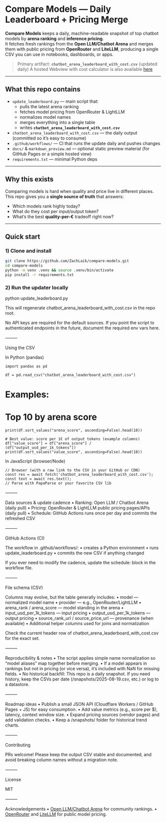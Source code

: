 # Compare Models — Daily Leaderboard + Pricing Merge

**Compare Models** keeps a daily, machine-readable snapshot of top chatbot models by **arena ranking** and **inference pricing**.  
It fetches fresh rankings from the **Open LLM/Chatbot Arena** and merges them with public pricing from **OpenRouter** and **LiteLLM**, producing a single CSV you can use in notebooks, dashboards, or apps.

> Primary artifact: **`chatbot_arena_leaderboard_with_cost.csv`** (updated daily)
> A hosted Webview with cost calculator is also available [here](aipricecomparison.live)

---

## What this repo contains

- `update_leaderboard.py` — main script that:
  - pulls the latest arena ranking
  - fetches model pricing from OpenRouter & LightLLM
  - normalizes model names
  - merges everything into a single table
  - writes **`chatbot_arena_leaderboard_with_cost.csv`**
- `chatbot_arena_leaderboard_with_cost.csv` — the daily output (committed so it’s easy to consume)
- `.github/workflows/` — CI that runs the update daily and pushes changes
- `docs/` & `markdown_preview.md` — optional static preview material (for GitHub Pages or a simple hosted view)
- `requirements.txt` — minimal Python deps

---

## Why this exists

Comparing models is hard when quality and price live in different places. This repo gives you a **single source of truth** that answers:
- Which models rank highly today?
- What do they cost per input/output token?
- What’s the best **quality-per-€** tradeoff right now?

---

## Quick start

### 1) Clone and install
```bash
git clone https://github.com/ZachLaik/compare-models.git
cd compare-models
python -m venv .venv && source .venv/bin/activate
pip install -r requirements.txt
```
### 2) Run the updater locally

python update_leaderboard.py

This will regenerate chatbot_arena_leaderboard_with_cost.csv in the repo root.

No API keys are required for the default sources. If you point the script to authenticated endpoints in the future, document the required env vars here.

⸻

Using the CSV

In Python (pandas)
```
import pandas as pd

df = pd.read_csv("chatbot_arena_leaderboard_with_cost.csv")
```
# Examples:
# Top 10 by arena score
```
print(df.sort_values("arena_score", ascending=False).head(10))

# Best value: score per 1€ of output tokens (example columns)
df["value_score"] = df["arena_score"] / (df["output_usd_per_1k_tokens"])
print(df.sort_values("value_score", ascending=False).head(10))
```
In JavaScript (browser/Node)
```
// Browser (with a raw link to the CSV in your GitHub or CDN)
const res = await fetch('chatbot_arena_leaderboard_with_cost.csv');
const text = await res.text();
// Parse with PapaParse or your favorite CSV lib
```

⸻

Data sources & update cadence
	•	Ranking: Open LLM / Chatbot Arena (daily pull)
	•	Pricing: OpenRouter & LightLLM public pricing pages/APIs (daily pull)
	•	Schedule: GitHub Actions runs once per day and commits the refreshed CSV

⸻

GitHub Actions (CI)

The workflow in .github/workflows/:
	•	creates a Python environment
	•	runs update_leaderboard.py
	•	commits the new CSV if anything changed

If you ever need to modify the cadence, update the schedule: block in the workflow file.

⸻

File schema (CSV)

Columns may evolve, but the table generally includes:
	•	model — normalized model name
	•	provider — e.g., OpenRouter/LightLLM
	•	arena_rank / arena_score — model standing in the arena
	•	input_usd_per_1k_tokens — input pricing
	•	output_usd_per_1k_tokens — output pricing
	•	source_rank_url / source_price_url — provenance (when available)
	•	Additional helper columns used for joins and normalization

Check the current header row of chatbot_arena_leaderboard_with_cost.csv for the exact set.

⸻

Reproducibility & notes
	•	The script applies simple name normalization so “model aliases” map together before merging.
	•	If a model appears in rankings but not in pricing (or vice versa), it’s included with NaN for missing fields.
	•	No historical backfill: This repo is a daily snapshot. If you need history, keep the CSVs per date (/snapshots/2025-08-19.csv, etc.) or log to a datastore.

⸻

Roadmap ideas
	•	Publish a small JSON API (Cloudflare Workers / GitHub Pages + JS) for easy consumption.
	•	Add value metrics (e.g., score per $), latency, context window size.
	•	Expand pricing sources (vendor pages) and add validation checks.
	•	Keep a /snapshots/ folder for historical trend charts.

⸻

Contributing

PRs welcome!
Please keep the output CSV stable and documented, and avoid breaking column names without a migration note.

⸻

License

MIT

⸻

Acknowledgements
	•	[Open LLM/Chatbot Arena](https://openlm.ai/chatbot-arena) for community rankings.
	•	[OpenRouter](https://openrouter.ai/) and [LiteLLM](https://github.com/BerriAI/litellm) for public model pricing.
